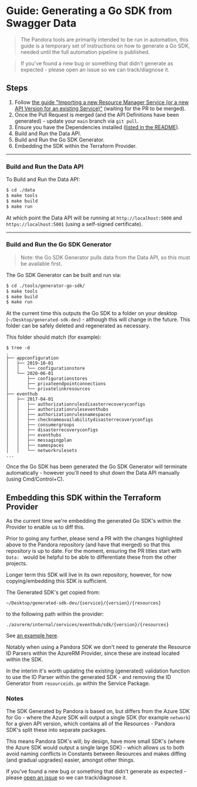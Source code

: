 # Guide: Generating a Go SDK from Swagger Data

> The Pandora tools are primarily intended to be run in automation, this guide is a temporary set of instructions on how to generate a Go SDK, needed until the full automation pipeline is published.

> If you've found a new bug or something that didn't generate as expected - please open an issue so we can track/diagnose it.

## Steps

1. Follow [the guide "Importing a new Resource Manager Service (or a new API Version for an existing Service)"](resource-manager-service-import.md) (waiting for the PR to be merged).
2. Once the Pull Request is merged (and the API Definitions have been generated) - update your `main` branch via `git pull`.
3. Ensure you have the Dependencies installed ([listed in the README](../README.md)).
4. Build and Run the Data API.
5. Build and Run the Go SDK Generator.
6. Embedding the SDK within the Terraform Provider.

---

### Build and Run the Data API

To Build and Run the Data API:

```sh
$ cd ./data
$ make tools
$ make build
$ make run
```

At which point the Data API will be running at `http://localhost:5000` and `https://localhost:5001` (using a self-signed certificate).

---

### Build and Run the Go SDK Generator 

> Note: the Go SDK Generator pulls data from the Data API, so this must be available first.

The Go SDK Generator can be built and run via:

```sh
$ cd ./tools/generator-go-sdk/
$ make tools
$ make build
$ make run
```

At the current time this outputs the Go SDK to a folder on your desktop (`~/Desktop/generated-sdk-dev`) - although this will change in the future. This folder can be safely deleted and regenerated as necessary.

This folder should match (for example):

```
$ tree -d
.
├── appconfiguration
│   ├── 2019-10-01
│   │   └── configurationstore
│   └── 2020-06-01
│       ├── configurationstores
│       ├── privateendpointconnections
│       └── privatelinkresources
├── eventhub
│   ├── 2017-04-01
│   │   ├── authorizationrulesdisasterrecoveryconfigs
│   │   ├── authorizationruleseventhubs
│   │   ├── authorizationrulesnamespaces
│   │   ├── checknameavailabilitydisasterrecoveryconfigs
│   │   ├── consumergroups
│   │   ├── disasterrecoveryconfigs
│   │   ├── eventhubs
│   │   ├── messagingplan
│   │   ├── namespaces
│   │   └── networkrulesets
...
```

Once the Go SDK has been generated the Go SDK Generator will terminate automatically - however you'll need to shut down the Data API manually (using Cmd/Control+C).

## Embedding this SDK within the Terraform Provider

As the current time we're embedding the generated Go SDK's within the Provider to enable us to diff this.

Prior to going any further, please send a PR with the changes highlighted above to the Pandora repository (and have that merged) so that this repository is up to date. For the moment, ensuring the PR titles start with `Data: ` would be helpful to be able to differentiate these from the other projects.

Longer term this SDK will live in its own repository, however, for now copying/embedding this SDK is sufficient.

The Generated SDK's get copied from:

```
~/Desktop/generated-sdk-dev/{service}/{version}/{resources}
```

to the following path within the provider:

```
./azurerm/internal/services/eventhub/sdk/{version}/{resources}
```

See [an example here](https://github.com/hashicorp/terraform-provider-azurerm/blob/8b8b5710bb4576e58fdeceda1dbad811d8eb9ef8/internal/services/analysisservices/sdk).

Notably when using a Pandora SDK we don't need to generate the Resource ID Parsers within the AzureRM Provider, since these are instead located within the SDK.

In the interim it's worth updating the existing (generated) validation function to use the ID Parser within the generated SDK - and removing the ID Generator from `resourceids.go` within the Service Package.

### Notes

The SDK Generated by Pandora is based on, but differs from the Azure SDK for Go - where the Azure SDK will output a single SDK (for example `network`) for a given API version, which contains all of the Resources - Pandora SDK's split these into separate packages.

This means Pandora SDK's will, by design, have more small SDK's (where the Azure SDK would output a single large SDK) - which allows us to both avoid naming conflicts in Constants between Resources and makes diffing (and gradual upgrades) easier, amongst other things.

If you've found a new bug or something that didn't generate as expected - please [open an issue](https://github.com/hashicorp/pandora/issues/new/choose) so we can track/diagnose it.
